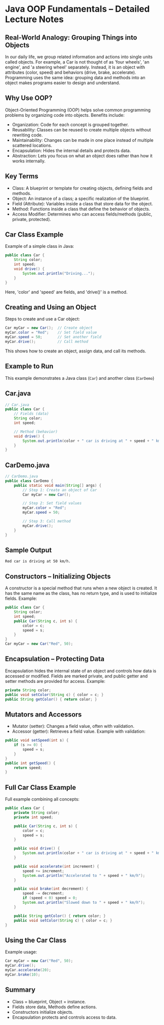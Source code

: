 # Java OOP Fundamentals – Detailed Lecture Notes

## Real-World Analogy: Grouping Things into Objects
In our daily life, we group related information and actions into single units called objects.
For example, a Car is not thought of as 'four wheels', 'an engine', and 'a steering wheel' separately.
Instead, it is an object with attributes (color, speed) and behaviors (drive, brake, accelerate).
Programming uses the same idea: grouping data and methods into an object makes programs easier to design and understand.

## Why Use OOP?
Object-Oriented Programming (OOP) helps solve common programming problems by organizing code into objects.
Benefits include:
- Organization: Code for each concept is grouped together.
- Reusability: Classes can be reused to create multiple objects without rewriting code.
- Maintainability: Changes can be made in one place instead of multiple scattered locations.
- Encapsulation: Hides the internal details and protects data.
- Abstraction: Lets you focus on what an object does rather than how it works internally.

## Key Terms
- Class: A blueprint or template for creating objects, defining fields and methods.
- Object: An instance of a class; a specific realization of the blueprint.
- Field (Attribute): Variables inside a class that store data for the object.
- Method: Functions inside a class that define the behavior of objects.
- Access Modifier: Determines who can access fields/methods (public, private, protected).

## Car Class Example
Example of a simple class in Java:
```java
public class Car {
    String color;
    int speed;
    void drive() {
        System.out.println("Driving...");
    }
}
```
Here, 'color' and 'speed' are fields, and 'drive()' is a method.

## Creating and Using an Object
Steps to create and use a Car object:
```java
Car myCar = new Car();  // Create object
myCar.color = "Red";    // Set field value
myCar.speed = 50;       // Set another field
myCar.drive();          // Call method
```
This shows how to create an object, assign data, and call its methods.

## Example to Run

This example demonstrates a Java class (`Car`) and another class (`CarDemo`)

## Car.java
```java
// Car.java
public class Car {
    // Fields (data)
    String color;
    int speed;

    // Method (behavior)
    void drive() {
        System.out.println(color + " car is driving at " + speed + " km/h.");
    }
}
```

## CarDemo.java
```java
// CarDemo.java
public class CarDemo {
    public static void main(String[] args) {
        // Step 1: Create an object of Car
        Car myCar = new Car();

        // Step 2: Set field values
        myCar.color = "Red";
        myCar.speed = 50;

        // Step 3: Call method
        myCar.drive();
    }
}
```

## Sample Output
```
Red car is driving at 50 km/h.
```


## Constructors – Initializing Objects
A constructor is a special method that runs when a new object is created.
It has the same name as the class, has no return type, and is used to initialize fields.
Example:
```java
public class Car {
    String color;
    int speed;
    public Car(String c, int s) {
        color = c;
        speed = s;
    }
}
Car myCar = new Car("Red", 50);
```

## Encapsulation – Protecting Data
Encapsulation hides the internal state of an object and controls how data is accessed or modified.
Fields are marked private, and public getter and setter methods are provided for access.
Example:
```java
private String color;
public void setColor(String c) { color = c; }
public String getColor() { return color; }
```

## Mutators and Accessors
- Mutator (setter): Changes a field value, often with validation.
- Accessor (getter): Retrieves a field value.
Example with validation:
```java
public void setSpeed(int s) {
    if (s >= 0) {
        speed = s;
    }
}
public int getSpeed() {
    return speed;
}
```

## Full Car Class Example
Full example combining all concepts:
```java
public class Car {
    private String color;
    private int speed;

    public Car(String c, int s) {
        color = c;
        speed = s;
    }

    public void drive() {
        System.out.println(color + " car is driving at " + speed + " km/h");
    }

    public void accelerate(int increment) {
        speed += increment;
        System.out.println("Accelerated to " + speed + " km/h");
    }

    public void brake(int decrement) {
        speed -= decrement;
        if (speed < 0) speed = 0;
        System.out.println("Slowed down to " + speed + " km/h");
    }

    public String getColor() { return color; }
    public void setColor(String c) { color = c; }
}
```

## Using the Car Class
Example usage:
```java
Car myCar = new Car("Red", 50);
myCar.drive();
myCar.accelerate(20);
myCar.brake(10);
```

## Summary
- Class = blueprint, Object = instance.
- Fields store data, Methods define actions.
- Constructors initialize objects.
- Encapsulation protects and controls access to data.

